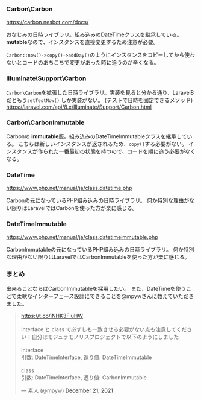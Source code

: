
### Carbon\\Carbon

https://carbon.nesbot.com/docs/

おなじみの日時ライブラリ。組み込みのDateTimeクラスを継承している。
**mutable**なので、インスタンスを直接変更するため注意が必要。

`Carbon::now()->copy()->addDay()`のようにインスタンスをコピーしてから使わないとコードのあちこちで変更があった時に追うのが辛くなる。

### Illuminate\\Support\\Carbon

`Carbon\Carbon`を拡張した日時ライブラリ。実装を見ると分かる通り、Laravel8だともう`setTestNow()` しか実装がない。 (テストで日時を固定できるメソッド)
https://laravel.com/api/8.x/Illuminate/Support/Carbon.html

### Carbon\\CarbonImmutable

Carbonの **immutable**版。組み込みのDateTimeImmutableクラスを継承している。
こちらは新しいインスタンスが返されるため、`copy()`する必要がない。
インスタンスが作られた一番最初の状態を持つので、コードを順に追う必要がなくなる。

### DateTime

https://www.php.net/manual/ja/class.datetime.php

Carbonの元になっているPHP組み込みの日時ライブラリ。
何か特別な理由がない限りはLaravelではCarbonを使った方が楽に感じる。

### DateTimeImmutable

https://www.php.net/manual/ja/class.datetimeimmutable.php

CarbonImmutableの元になっているPHP組み込みの日時ライブラリ。
何か特別な理由がない限りはLaravelではCarbonImmutableを使った方が楽に感じる。

### まとめ

出来ることならばCarbonImmutableを採用したい。
また、DateTimeを使うことで柔軟なインターフェース設計にできることを@mpywさんに教えていただきました。

<blockquote class="twitter-tweet"><p lang="ja" dir="ltr"><a href="https://t.co/iNHK3FiuHW">https://t.co/iNHK3FiuHW</a><br><br>interface と class で必ずしも一致させる必要がない点も注意してください！自分はモジュラモノリスプロジェクトで以下のようにしました<br><br>interface<br>引数: DateTimeInterface, 返り値: DateTimeImmutable<br><br>class<br>引数: DateTimeInterface, 返り値: CarbonImmutable</p>&mdash; 素人 (@mpyw) <a href="https://twitter.com/mpyw/status/1473236915805880321?ref_src=twsrc%5Etfw">December 21, 2021</a></blockquote> <script async src="https://platform.twitter.com/widgets.js" charset="utf-8"></script>